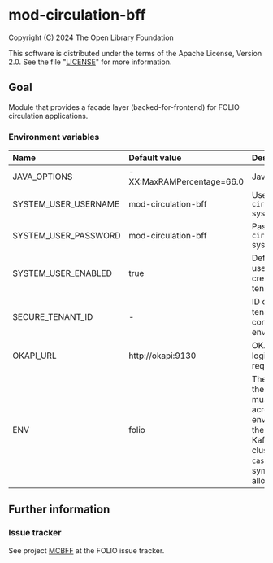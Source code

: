 # mod-circulation-bff

Copyright (C) 2024 The Open Library Foundation

This software is distributed under the terms of the Apache License,
Version 2.0. See the file "[LICENSE](LICENSE)" for more information.

## Goal

Module that provides a facade layer (backed-for-frontend) for FOLIO circulation 
applications.

### Environment variables

| Name                          | Default value             | Description                                                                                                                                                                           |
|:------------------------------|:--------------------------|:--------------------------------------------------------------------------------------------------------------------------------------------------------------------------------------|
| JAVA_OPTIONS                  | -XX:MaxRAMPercentage=66.0 | Java options                                                                                                                                                                          |
| SYSTEM_USER_USERNAME          | mod-circulation-bff       | Username for `mod-circulation-bff` system user                                                                                                                                      |
| SYSTEM_USER_PASSWORD          | mod-circulation-bff       | Password for `mod-circulation-bff` system user                                                                                                         |
| SYSTEM_USER_ENABLED           | true                      | Defines if system user must be created at service tenant initialization                                                                                                               |
| SECURE_TENANT_ID              | -                         | ID of the secure tenant in a consortia-enabled environment                                                                                                                            |
| OKAPI_URL                     | http://okapi:9130         | OKAPI URL used to login system user, required                                                                                                                                         |
| ENV                           | folio                     | The logical name of the deployment, must be unique across all environments using the same shared Kafka/Elasticsearch clusters, `a-z (any case)`, `0-9`, `-`, `_` symbols only allowed |

## Further information

### Issue tracker

See project [MCBFF](https://folio-org.atlassian.net/browse/MCBFF)
at the FOLIO issue tracker.